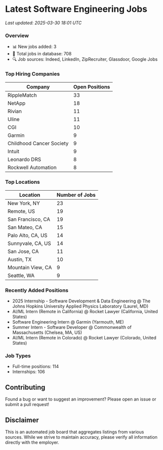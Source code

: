 # Latest Software Engineering Jobs
*Last updated: 2025-03-30 18:01 UTC*

### Overview
- 📊 New jobs added: 3
- 💼 Total jobs in database: 708
- 🔍 Job sources: Indeed, LinkedIn, ZipRecruiter, Glassdoor, Google Jobs

### Top Hiring Companies
| Company | Open Positions |
|---------|---------------|
| RippleMatch | 33 |
| NetApp | 18 |
| Rivian | 11 |
| Uline | 11 |
| CGI | 10 |
| Garmin | 9 |
| Childhood Cancer Society | 9 |
| Intuit | 9 |
| Leonardo DRS | 8 |
| Rockwell Automation | 8 |

### Top Locations
| Location | Number of Jobs |
|----------|---------------|
| New York, NY | 23 |
| Remote, US | 19 |
| San Francisco, CA | 19 |
| San Mateo, CA | 15 |
| Palo Alto, CA, US | 14 |
| Sunnyvale, CA, US | 14 |
| San Jose, CA | 11 |
| Austin, TX | 10 |
| Mountain View, CA | 9 |
| Seattle, WA | 9 |

### Recently Added Positions
- 2025 Internship - Software Development & Data Engineering @ The Johns Hopkins University Applied Physics Laboratory (Laurel, MD)
- AI/ML Intern (Remote in California) @ Rocket Lawyer (California, United States)
- Software Engineering Intern @ Garmin (Yarmouth, ME)
- Summer Intern - Software Developer @ Commonwealth of Massachusetts (Chelsea, MA, US)
- AI/ML Intern (Remote in Colorado) @ Rocket Lawyer (Colorado, United States)

### Job Types
- Full-time positions: 114
- Internships: 106

## Contributing
Found a bug or want to suggest an improvement? Please open an issue or submit a pull request!

## Disclaimer
This is an automated job board that aggregates listings from various sources. While we strive to maintain accuracy, 
please verify all information directly with the employer.
